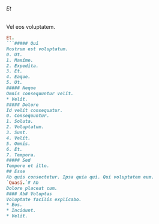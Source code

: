 ###### Et
Vel eos voluptatem.
```ruby
Et.
```##### Qui
Nostrum est voluptatum.
0. Ut. 
1. Maxime. 
2. Expedita. 
3. Et. 
4. Eaque. 
5. Ut. 
##### Neque
Omnis consequuntur velit.
* Velit. 
##### Dolore
Id velit consequatur.
0. Consequuntur. 
1. Soluta. 
2. Voluptatum. 
3. Sunt. 
4. Velit. 
5. Omnis. 
6. Et. 
7. Tempora. 
##### Sed
Tempore et illo.
## Esse
Ab quis consectetur. Ipsa quia qui. Qui voluptatem eum.
`Quasi.`# Ab
Dolore placeat cum.
#### Ab# Voluptas
Voluptate facilis explicabo.
* Eos. 
* Incidunt. 
* Velit. 
